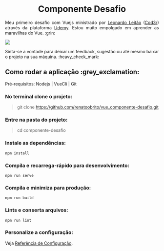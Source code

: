 <h1 align="center">Componente Desafio</h1>
<p align="justify">Meu primeiro desafio com Vuejs ministrado por <a href="https://github.com/leonardomleitao">Leonardo Leitão</a> (<a href="https://www.cod3r.com.br/">Cod3r</a>) através da plataforma <a href="https://www.udemy.com/">Udemy</a>. Estou muito empolgado em aprender as maravilhas do Vue. :grin:</p>

<img src="https://github.com/renatoobrito/vue_componente-desafio/blob/master/src/home_componente_desafio.jpg">

<p>Sinta-se a vontade para deixar um feedback, sugestão ou até mesmo baixar o projeto na sua máquina. :heavy_check_mark:</p>

<h2>Como rodar a aplicação :grey_exclamation:</h2>
<p>Pré-requisitos: Nodejs | VueCli | Git</p>

### No terminal clone o projeto:
> git clone https://github.com/renatoobrito/vue_componente-desafio.git

### Entre na pasta do projeto:
> cd componente-desafio

### Instale as dependências:
```
npm install
```

### Compila e recarrega-rápido para desenvolvimento:
```
npm run serve
```

### Compila e minimiza para produção:
```
npm run build
```

### Lints e conserta arquivos:
```
npm run lint
```

### Personalize a configuração:
Veja [Referência de Configuração](https://cli.vuejs.org/config/).

